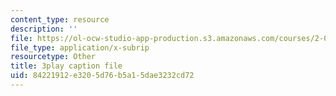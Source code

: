 ```yaml
---
content_type: resource
description: ''
file: https://ol-ocw-studio-app-production.s3.amazonaws.com/courses/2-003sc-engineering-dynamics-fall-2011/84221912e3205d76b5a15dae3232cd72_ZNVvYg1FOPk.vtt
file_type: application/x-subrip
resourcetype: Other
title: 3play caption file
uid: 84221912-e320-5d76-b5a1-5dae3232cd72
---
```

